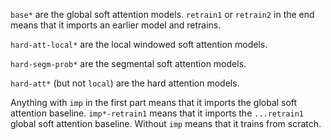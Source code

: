 `base*` are the global soft attention models.
`retrain1` or `retrain2` in the end means that it imports an earlier model and retrains.

`hard-att-local*` are the local windowed soft attention models.

`hard-segm-prob*` are the segmental soft attention models.

`hard-att*` (but not `local`) are the hard attention models.

Anything with `imp` in the first part means that it imports the global soft attention baseline.
`imp*-retrain1` means that it imports the `...retrain1` global soft attention baseline.
Without `imp` means that it trains from scratch.
